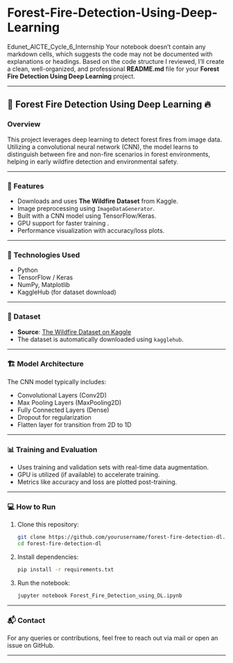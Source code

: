 # Forest-Fire-Detection-Using-Deep-Learning
Edunet_AICTE_Cycle_6_Internship
Your notebook doesn’t contain any markdown cells, which suggests the code may not be documented with explanations or headings. Based on the code structure I reviewed, I’ll create a clean, well-organized, and professional **README.md** file for your **Forest Fire Detection Using Deep Learning** project.

---

## 🌲 Forest Fire Detection Using Deep Learning 🔥

### Overview

This project leverages deep learning to detect forest fires from image data. Utilizing a convolutional neural network (CNN), the model learns to distinguish between fire and non-fire scenarios in forest environments, helping in early wildfire detection and environmental safety.

---

### 🚀 Features

* Downloads and uses **The Wildfire Dataset** from Kaggle.
* Image preprocessing using `ImageDataGenerator`.
* Built with a CNN model using TensorFlow/Keras.
* GPU support for faster training .
* Performance visualization with accuracy/loss plots.

---

### 🧠 Technologies Used

* Python
* TensorFlow / Keras
* NumPy, Matplotlib
* KaggleHub (for dataset download)

---

### 📁 Dataset

* **Source**: [The Wildfire Dataset on Kaggle](https://www.kaggle.com/datasets/elmadafri/the-wildfire-dataset)
* The dataset is automatically downloaded using `kagglehub`.

---

### 🏗️ Model Architecture

The CNN model typically includes:

* Convolutional Layers (Conv2D)
* Max Pooling Layers (MaxPooling2D)
* Fully Connected Layers (Dense)
* Dropout for regularization
* Flatten layer for transition from 2D to 1D

---

### 📊 Training and Evaluation

* Uses training and validation sets with real-time data augmentation.
* GPU is utilized (if available) to accelerate training.
* Metrics like accuracy and loss are plotted post-training.

---

### 💻 How to Run

1. Clone this repository:

   ```bash
   git clone https://github.com/yourusername/forest-fire-detection-dl.git
   cd forest-fire-detection-dl
   ```

2. Install dependencies:

   ```bash
   pip install -r requirements.txt
   ```

3. Run the notebook:

   ```bash
   jupyter notebook Forest_Fire_Detection_using_DL.ipynb
   ```

---

### 📬 Contact

For any queries or contributions, feel free to reach out via mail or open an issue on GitHub.

---


